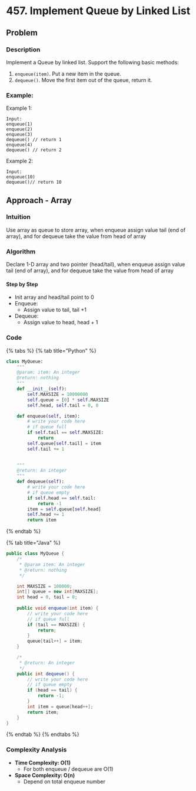 # 457. Implement Queue by Linked List

## Problem

### Description

Implement a Queue by linked list. Support the following basic methods:

1. `enqueue(item)`. Put a new item in the queue.
2. `dequeue()`. Move the first item out of the queue, return it.

### Example:

Example 1:

```text
Input:
enqueue(1)
enqueue(2)
enqueue(3)
dequeue() // return 1
enqueue(4)
dequeue() // return 2
```

Example 2:

```text
Input:
enqueue(10)
dequeue()// return 10
```

## Approach - Array 

### Intuition

Use array as queue to store array, when enqueue assign value tail \(end of array\), and for dequeue take the value from head of array

### Algorithm

Declare 1-D array and two pointer \(head/tail\), when enqueue assign value tail \(end of array\), and for dequeue take the value from head of array

#### Step by Step

* Init array and head/tail point to 0
* Enqueue:
  * Assign value to tail, tail +1
* Dequeue:
  * Assign value to head, head + 1

### Code

{% tabs %}
{% tab title="Python" %}
```python
class MyQueue:
    """
    @param: item: An integer
    @return: nothing
    """
    def __init__(self):
        self.MAXSIZE = 10000000
        self.queue = [0] * self.MAXSIZE
        self.head, self.tail = 0, 0

    def enqueue(self, item):
        # write your code here
        # if queue full
        if self.tail == self.MAXSIZE:
            return
        self.queue[self.tail] = item
        self.tail += 1
        

    """
    @return: An integer
    """
    def dequeue(self):
        # write your code here
        # if queue empty
        if self.head == self.tail:
            return -1
        item = self.queue[self.head]
        self.head += 1 
        return item
```
{% endtab %}

{% tab title="Java" %}
```java
public class MyQueue {
    /*
     * @param item: An integer
     * @return: nothing
     */

    int MAXSIZE = 100000;
    int[] queue = new int[MAXSIZE];
    int head = 0, tail = 0;
    
    public void enqueue(int item) {
        // write your code here
        // if queue full
        if (tail == MAXSIZE) {
            return; 
        }
        queue[tail++] = item;
    }

    /*
     * @return: An integer
     */
    public int dequeue() {
        // write your code here
        // if queue empty 
        if (head == tail) {
            return -1;
        }
        int item = queue[head++];
        return item; 
    }
}
```
{% endtab %}
{% endtabs %}

### Complexity Analysis

* **Time Complexity: O\(1\)**
  * For both enqueue / dequeue are O\(1\)
* **Space Complexity: O\(n\)**
  * Depend on total enqueue number

